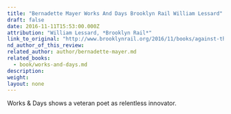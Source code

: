 ```yaml
---
title: "Bernadette Mayer Works And Days Brooklyn Rail William Lessard"
draft: false
date: 2016-11-11T15:53:00.000Z
attribution: "William Lessard, *Brooklyn Rail*"
link_to_original: "http://www.brooklynrail.org/2016/11/books/against-the-willowy-rascal-with-giant-phallus"
nd_author_of_this_review:
related_author: author/bernadette-mayer.md
related_books:
  - book/works-and-days.md
description:
weight:
layout: none
---
```

Works & Days shows a veteran poet as relentless innovator.

